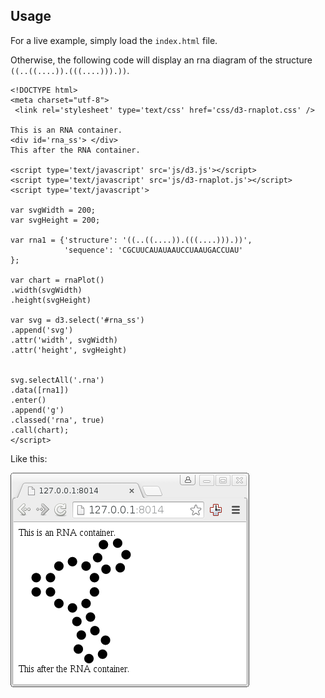 ## Usage ##

For a live example, simply load the `index.html` file.

Otherwise, the following code will display an rna
diagram of the structure `((..((....)).(((....))).))`.

```
<!DOCTYPE html>
<meta charset="utf-8">
 <link rel='stylesheet' type='text/css' href='css/d3-rnaplot.css' />

This is an RNA container.
<div id='rna_ss'> </div>
This after the RNA container.

<script type='text/javascript' src='js/d3.js'></script>
<script type='text/javascript' src='js/d3-rnaplot.js'></script>
<script type='text/javascript'>

var svgWidth = 200;
var svgHeight = 200;

var rna1 = {'structure': '((..((....)).(((....))).))',
            'sequence': 'CGCUUCAUAUAAUCCUAAUGACCUAU'
};

var chart = rnaPlot()
.width(svgWidth)
.height(svgHeight)

var svg = d3.select('#rna_ss')
.append('svg')
.attr('width', svgWidth)
.attr('height', svgHeight)


svg.selectAll('.rna')
.data([rna1])
.enter()
.append('g')
.classed('rna', true)
.call(chart);
</script>
```

Like this:

![Screenshot of a simple rna-plot](/doc/img/simple-rnaplot-example.png?raw=true "Simple rna-plot example")
